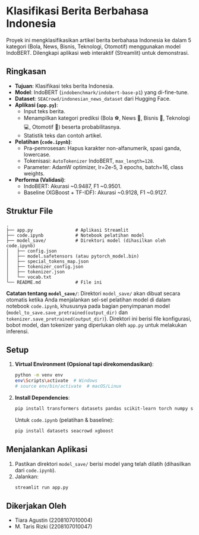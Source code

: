 # Klasifikasi Berita Berbahasa Indonesia

Proyek ini mengklasifikasikan artikel berita berbahasa Indonesia ke dalam 5 kategori (Bola, News, Bisnis, Teknologi, Otomotif) menggunakan model IndoBERT. Dilengkapi aplikasi web interaktif (Streamlit) untuk demonstrasi.

## Ringkasan

* **Tujuan**: Klasifikasi teks berita Indonesia.
* **Model**: IndoBERT (`indobenchmark/indobert-base-p1`) yang di-fine-tune.
* **Dataset**: `SEACrowd/indonesian_news_dataset` dari Hugging Face.
* **Aplikasi (`app.py`)**:
    * Input teks berita.
    * Menampilkan kategori prediksi (Bola ⚽, News 📰, Bisnis 💼, Teknologi 💻, Otomotif 🚗) beserta probabilitasnya.
    * Statistik teks dan contoh artikel.
* **Pelatihan (`code.ipynb`)**:
    * Pra-pemrosesan: Hapus karakter non-alfanumerik, spasi ganda, lowercase.
    * Tokenisasi: `AutoTokenizer` IndoBERT, `max_length=128`.
    * Parameter: AdamW optimizer, lr=2e-5, 3 epochs, batch=16, class weights.
* **Performa (Validasi)**:
    * IndoBERT: Akurasi ~0.9487, F1 ~0.9501.
    * Baseline (XGBoost + TF-IDF): Akurasi ~0.9128, F1 ~0.9127.

## Struktur File

```
.
├── app.py                # Aplikasi Streamlit
├── code.ipynb            # Notebook pelatihan model
├── model_save/           # Direktori model (dihasilkan oleh code.ipynb)
│   ├── config.json
│   ├── model.safetensors (atau pytorch_model.bin)
│   ├── special_tokens_map.json
│   ├── tokenizer_config.json
│   ├── tokenizer.json
│   └── vocab.txt
└── README.md             # File ini
```

**Catatan tentang `model_save/`**:
Direktori `model_save/` akan dibuat secara otomatis ketika Anda menjalankan sel-sel pelatihan model di dalam notebook `code.ipynb`, khususnya pada bagian penyimpanan model (`model_to_save.save_pretrained(output_dir)` dan `tokenizer.save_pretrained(output_dir)`). Direktori ini berisi file konfigurasi, bobot model, dan tokenizer yang diperlukan oleh `app.py` untuk melakukan inferensi.

## Setup

1. **Virtual Environment (Opsional tapi direkomendasikan)**:
   ```bash
   python -m venv env
   env\Scripts\activate  # Windows
   # source env/bin/activate  # macOS/Linux
   ```

2. **Install Dependencies**:
   ```bash
   pip install transformers datasets pandas scikit-learn torch numpy seaborn matplotlib streamlit
   ```
   
   Untuk `code.ipynb` (pelatihan & baseline):
   ```bash
   pip install datasets seacrowd xgboost
   ```

## Menjalankan Aplikasi

1. Pastikan direktori `model_save/` berisi model yang telah dilatih (dihasilkan dari `code.ipynb`).
2. Jalankan:
   ```bash
   streamlit run app.py
   ```

## Dikerjakan Oleh
* Tiara Agustin (2208107010004)
* M. Taris Rizki (2208107010047)
